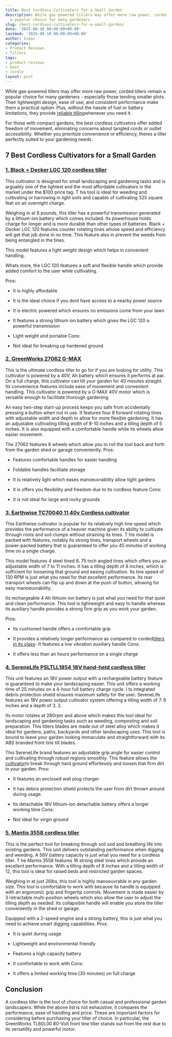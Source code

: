 ```yaml
---
title: Best Cordless Cultivators for a Small Garden
description: While gas-powered tillers may offer more raw power, corded tillers remain
  a popular choice for many gardeners
slug: /best-cordless-cultivators-for-a-small-garden/
date: '2025-08-10 00:00:00+00:00'
lastmod: '2025-08-10 00:00:00+00:00'
author: Isaac
categories:
- Product Reviews
- Tillers
tags:
- product-reviews
- best
- cordle
layout: post
---
```

While gas-powered tillers may offer more raw power, corded tillers remain a popular choice for many gardeners - especially those tending smaller plots. Their lightweight design, ease of use, and consistent performance make them a practical option. Plus, without the hassle of fuel or battery limitations, they provide [reliable tilling](https://pestpolicy.com/[best](https://pestpolicy.com/best-cordless-paint-sprayers/)-garden-tiller-for-a-woman/)whenever you need it.

For those with compact gardens, the best cordless cultivators offer added freedom of movement, eliminating concerns about tangled cords or outlet accessibility. Whether you prioritize convenience or efficiency, theres a tiller perfectly suited to your gardening needs.

##  7 Best Cordless Cultivators for a Small Garden

###  [1. Black + Decker LGC 120 cordless tiller](https://www.amazon.com/dp/B004JMZH2G/?tag=p-policy-20)

This cultivator is designed for small landscaping and gardening tasks and is arguably one of the lightest and the most affordable cultivators in the market under the $100 price tag. T his tool is ideal for weeding and cultivating or harrowing in light soils and capable of cultivating 325 square feet on an overnight charge.

Weighing in at 8 pounds, this tiller has a powerful transmission generated by a lithium-ion battery which comes included. Its powerhouse holds charge for longer and is more durable than other types of batteries. Black + Decker LGC 120 features counter rotating tines whose speed and efficiency will get that job done in no time. This feature also in prevent the weeds from being entangled in the tines.

This model features a light weight design which helps in convenient handling.

Whats more, the LGC 120 features a soft and flexible handle which provide added comfort to the user while cultivating.

Pros:

- It is highly affordable

- It is the ideal choice if you dont have access to a nearby power source

- It is electric powered which ensures no emissions come from your lawn

- It features a strong lithium ion battery which gives the LGC 120 a powerful transmission

- Light weight and portable Cons:

- Not ideal for breaking up hardened ground

###  [2. GreenWorks 27062 G-MAX](https://www.amazon.com/dp/B00AW72V58/?tag=p-policy-20)

This is the ultimate cordless tiller to go for if you are looking for utility. This cultivator is powered by a 40V, Ah battery which ensures it performs at par. On a full charge, this cultivator can till your garden for 40 minutes straight. Its convenience features include ease of movement and convenient handling. This cultivator is powered by a G-MAX 40V motor which is versatile enough to facilitate thorough gardening.

An easy two-step start-up process keeps you safe from accidentally pressing a button when not in use. It features four 8 forward rotating tines with adjustable width and depth to allow for more flexible gardening. It has an adjustable cultivating tilling width of 8-10 inches and a tilling depth of 5 inches. It is also equipped with a comfortable handle while its wheels allow easier movement.

The 27062 features 6 wheels which allow you to roll the tool back and forth from the garden shed or garage conveniently.
Pros:

- Features comfortable handles for easier handling

- Foldable handles facilitate storage

- It is relatively light which eases manoeuvrability allow tight gardens

- It is offers you flexibility and freedom due to its cordless feature Cons:

- It is not ideal for large and rocky grounds

###  [3. Earthwise TC70040 11 40v Cordless cultivator](https://www.amazon.com/Earthwise-TC70040-Lithium-Ion-Cordless-Cultivator/dp/B018QDPT58)

This Earthwise cultivator is popular for its relatively high tine speed which provides the performance of a heavier machine given its ability to cultivate through roots and soil clumps without straining its tines. T his model is packed with features, notably its strong tines, transport wheels and a power-packed battery that is guaranteed to offer you 45 minutes of working time on a single charge.

This model features 4 steel tined 8. 75 inch angled tines which offers you an adjustable width of 7 to 11 inches. It has a tilling depth of 8 inches, which is sufficient for loosening that ground and easing cultivation. Its tine speed of 130 RPM is just what you need for that excellent performance. Its rear transport wheels can flip up and down at the push of button, allowing for easy manoeuvrability.

Its rechargeable 4 Ah lithium-ion battery is just what you need for that quiet and clean performance. This tool is lightweight and easy to handle whereas its auxiliary handle provides a strong firm grip as you work your garden.

Pros:

- Its cushioned handle offers a comfortable grip

- It provides a relatively longer performance as compared to corded[tillers in its class](https://pestpolicy.com/best-tiller-for-subcompact-tractor/)- It features a low vibration auxiliary handle Cons:

- It offers less than an hours performance on a single charge

###  [4. SereneLife PSLTLL1854 18V hand-held cordless tiller](https://www.amazon.com/dp/B07GDJ2CSH/?tag=p-policy-20)

This unit features an 18V power output with a rechargeable battery feature is guaranteed to make your landscaping easier. This unit offers a working time of 25 minutes on a 4-hour full battery charge cycle. I ts integrated debris protection shield ensures maximum safety for the user. SereneLife features an 18V power output cultivator system offering a tilling width of 7. 9 inches and a depth of 3. 2.

Its motor rotates at 280rpm and above which makes this tool ideal for landscaping and gardening tasks such as weeding, composting and soil preparation. This tillers blades are made out of steel alloy which makes it ideal for gardens, paths, backyards and other landscaping uses. This tool is bound to leave your garden looking immaculate and straightforward with its ABS branded front tine till blades.

This SereneLife brand features an adjustable grip angle for easier control and cultivating through robust regions smoothly. This feature allows the [cultivator](https://pestpolicy.com/best-electric-tiller-for-clay-soil/)to break through hard ground effortlessly and loosen that firm dirt in your garden.
Pros:

- It features an enclosed wall plug charger

- It has debris protection shield protects the user from dirt thrown around during usage.

- Its detachable 18V lithium-ion detachable battery offers a longer working time
Cons:

- Not ideal for virgin ground

###  [5. Mantis 3558 cordless tiller](https://www.amazon.com/dp/B078HJQWTT?tag=p-policy-20)

This is the perfect tool for breaking through soil sod and breathing life into existing gardens. This unit delivers outstanding performance when digging and weeding. A 58V battery capacity is just what you need for a cordless tiller. T he Mantis 3558 features 16 strong steel tines which provide an excellent performance. With a tilling depth of 8 inches and a tilling width of 12, this tool is ideal for raised beds and restricted garden spaces.

Weighing in at just 26lbs, this tool is highly manoeuvrable in any garden size. This tool is comfortable to work with because its handle is equipped with an ergonomic grip and fingertip controls. Movement is made easier by 3 retractable multi-position wheels which also allow the user to adjust the tilling depth as needed. Its collapsible handle will enable you store the tiller conveniently in the shed or garage.

Equipped with a 2-speed engine and a strong battery, this is just what you need to achieve smart digging capabilities.
Pros:

- It is quiet during usage

- Lightweight and environmental friendly

- Features a high capacity battery

- It comfortable to work with Cons:

- It offers a limited working time (30 minutes) on full charge

##  Conclusion

A cordless tiller is the tool of choice for both casual and professional garden landscapers. While the above list is not exhaustive, it compares the performance, ease of handling and price. These are important factors for considering before purchasing your tiller of choice. In particular, the GreenWorks TL80L00 80-Volt front tine tiller stands out from the rest due to its versatility and powerful motor.
